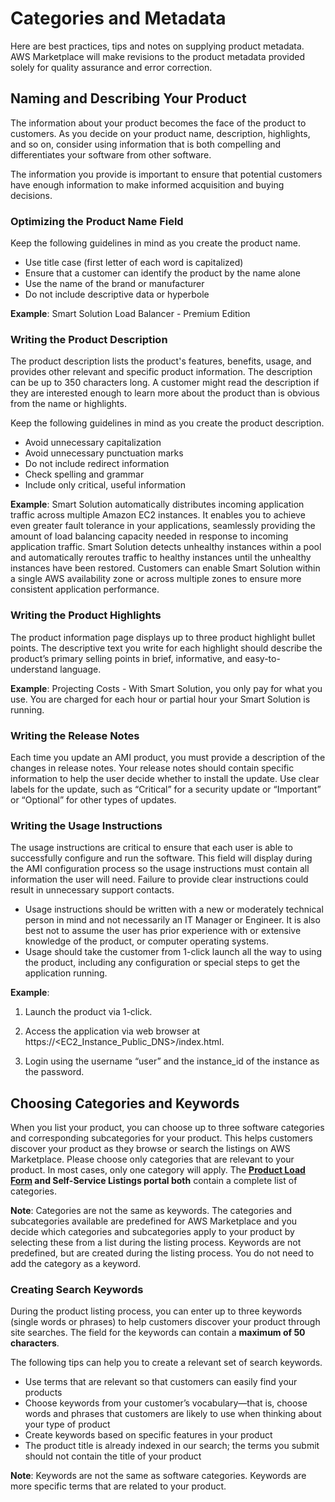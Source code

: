 # Categories and Metadata<a name="categories-and-metadata"></a>

 Here are best practices, tips and notes on supplying product metadata\. AWS Marketplace will make revisions to the product metadata provided solely for quality assurance and error correction\. 

## Naming and Describing Your Product<a name="naming-and-describing-your-product"></a>

 The information about your product becomes the face of the product to customers\. As you decide on your product name, description, highlights, and so on, consider using information that is both compelling and differentiates your software from other software\. 

 The information you provide is important to ensure that potential customers have enough information to make informed acquisition and buying decisions\. 

### Optimizing the Product Name Field<a name="optimizing-the-product-name-field"></a>

 Keep the following guidelines in mind as you create the product name\. 
+  Use title case \(first letter of each word is capitalized\) 
+  Ensure that a customer can identify the product by the name alone 
+  Use the name of the brand or manufacturer 
+  Do not include descriptive data or hyperbole 

 **Example**: Smart Solution Load Balancer \- Premium Edition 

### Writing the Product Description<a name="writing-the-product-description"></a>

 The product description lists the product's features, benefits, usage, and provides other relevant and specific product information\. The description can be up to 350 characters long\. A customer might read the description if they are interested enough to learn more about the product than is obvious from the name or highlights\. 

 Keep the following guidelines in mind as you create the product description\. 
+  Avoid unnecessary capitalization 
+  Avoid unnecessary punctuation marks 
+  Do not include redirect information 
+  Check spelling and grammar 
+  Include only critical, useful information 

 **Example**: Smart Solution automatically distributes incoming application traffic across multiple Amazon EC2 instances\. It enables you to achieve even greater fault tolerance in your applications, seamlessly providing the amount of load balancing capacity needed in response to incoming application traffic\. Smart Solution detects unhealthy instances within a pool and automatically reroutes traffic to healthy instances until the unhealthy instances have been restored\. Customers can enable Smart Solution within a single AWS availability zone or across multiple zones to ensure more consistent application performance\. 

### Writing the Product Highlights<a name="writing-the-product-highlights"></a>

 The product information page displays up to three product highlight bullet points\. The descriptive text you write for each highlight should describe the product’s primary selling points in brief, informative, and easy\-to\-understand language\. 

 **Example**: Projecting Costs \- With Smart Solution, you only pay for what you use\. You are charged for each hour or partial hour your Smart Solution is running\. 

### Writing the Release Notes<a name="writing-the-release-notes"></a>

 Each time you update an AMI product, you must provide a description of the changes in release notes\. Your release notes should contain specific information to help the user decide whether to install the update\. Use clear labels for the update, such as “Critical” for a security update or “Important” or “Optional” for other types of updates\. 

### Writing the Usage Instructions<a name="writing-the-usage-instructions"></a>

 The usage instructions are critical to ensure that each user is able to successfully configure and run the software\. This field will display during the AMI configuration process so the usage instructions must contain all information the user will need\. Failure to provide clear instructions could result in unnecessary support contacts\. 
+  Usage instructions should be written with a new or moderately technical person in mind and not necessarily an IT Manager or Engineer\. It is also best not to assume the user has prior experience with or extensive knowledge of the product, or computer operating systems\. 
+  Usage should take the customer from 1\-click launch all the way to using the product, including any configuration or special steps to get the application running\. 

 **Example**: 

1.  Launch the product via 1\-click\. 

1.  Access the application via web browser at https://<EC2\_Instance\_Public\_DNS>/index\.html\. 

1.  Login using the username “user” and the instance\_id of the instance as the password\. 

## Choosing Categories and Keywords<a name="choosing-categories-and-keywords"></a>

 When you list your product, you can choose up to three software categories and corresponding subcategories for your product\. This helps customers discover your product as they browse or search the listings on AWS Marketplace\. Please choose only categories that are relevant to your product\. In most cases, only one category will apply\. The **[Product Load Form](https://s3.amazonaws.com/awsmp-loadforms/ProductDataLoad-Current.xlsx) and Self\-Service Listings portal both** contain a complete list of categories\. 

 **Note**: Categories are not the same as keywords\. The categories and subcategories available are predefined for AWS Marketplace and you decide which categories and subcategories apply to your product by selecting these from a list during the listing process\. Keywords are not predefined, but are created during the listing process\. You do not need to add the category as a keyword\. 

### Creating Search Keywords<a name="creating-search-keywords"></a>

 During the product listing process, you can enter up to three keywords \(single words or phrases\) to help customers discover your product through site searches\. The field for the keywords can contain a **maximum of 50 characters**\. 

 The following tips can help you to create a relevant set of search keywords\. 
+  Use terms that are relevant so that customers can easily find your products 
+  Choose keywords from your customer’s vocabulary—that is, choose words and phrases that customers are likely to use when thinking about your type of product 
+  Create keywords based on specific features in your product 
+  The product title is already indexed in our search; the terms you submit should not contain the title of your product 

 **Note**: Keywords are not the same as software categories\. Keywords are more specific terms that are related to your product\. 